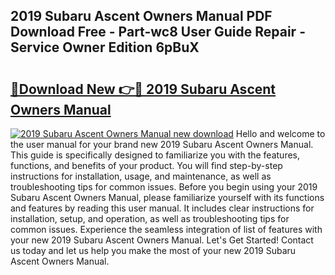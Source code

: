 ## 2019 Subaru Ascent Owners Manual PDF Download Free - Part-wc8 User Guide Repair - Service Owner Edition 6pBuX

# <h2><a href="http://bc12415.oget.top/?id=2019+Subaru+Ascent+Owners+Manual">🔗Download New 👉🔴 2019 Subaru Ascent Owners Manual</a></h2>

[![2019 Subaru Ascent Owners Manual new download](https://i.imgur.com/5g1atiW.png)](http://bc12415.oget.top/?id=2019+Subaru+Ascent+Owners+Manual)
Hello and welcome to the user manual for your brand new 2019 Subaru Ascent Owners Manual. This guide is specifically designed to familiarize you with the features, functions, and benefits of your product. You will find step-by-step instructions for installation, usage, and maintenance, as well as troubleshooting tips for common issues. Before you begin using your 2019 Subaru Ascent Owners Manual, please familiarize yourself with its functions and features by reading this user manual. It includes clear instructions for installation, setup, and operation, as well as troubleshooting tips for common issues. Experience the seamless integration of list of features with your new 2019 Subaru Ascent Owners Manual. Let's Get Started! Contact us today and let us help you make the most of your new 2019 Subaru Ascent Owners Manual.
